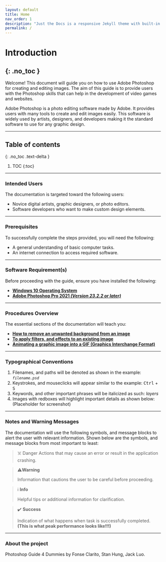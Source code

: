 ```yaml
---
layout: default
title: Home
nav_order: 1
description: "Just the Docs is a responsive Jekyll theme with built-in search that is easily customizable and hosted on GitHub Pages."
permalink: /
---
```


# **Introduction**
{: .no_toc }
---

Welcome! This document will guide you on how to use Adobe Photoshop for creating and editing images. The aim of this guide is to provide users with the Photoshop skills that can help in the development of video games and websites.

Adobe Photoshop is a photo editing software made by Adobe. It provides users with many tools to create and edit images easily. This software is widely used by artists, designers, and developers making it the standard software to use for any graphic design.

---

## Table of contents
{: .no_toc .text-delta }

1. TOC
{:toc}

---


### Intended Users

The documentation is targeted toward the following users:
* Novice digital artists, graphic designers, or photo editors.
* Software developers who want to make custom design elements.

---

### Prerequisites

To successfully complete the steps provided, you will need the following:
* A general understanding of basic computer tasks.
* An internet connection to access required software.

---

### Software Requirement(s)

Before proceeding with the guide, ensure you have installed the following:
* [**Windows 10 Operating System**](https://www.microsoft.com/en-ca/windows/get-windows-10)
* [**Adobe Photoshop Pro 2021 _(Version 23.2.2 or later)_**](https://www.adobe.com/ca/products/photoshop.html)

---

### Procedures Overview

The essential sections of the documentation will teach you:
* [**How to remove an unwanted background from an image**](/placeholderlink)
* [**To apply filters, and effects to an existing image**](/placeholderlink)
* [**Animating a graphic image into a GIF (Graphics Interchange Format)**](/placeholderlink)

---

### Typographical Conventions

1. Filenames, and paths will be denoted as shown in the example: _`filename.psd`_
2. Keystrokes, and mouseclicks will appear similar to the example: <kbd>Ctrl</kbd> + <kbd>S</kbd>
3. Keywords, and other important phrases will be italicized as such: _layers_
4. Images with redboxes will highlight important details as shown below: (Placeholder for screenshot)

---

### Notes and Warning Messages

The documentation will use the following symbols, and message blocks to alert the user with relevant information. Shown below are the symbols, and message blocks from most important to least:

> ☠️ Danger
Actions that may cause an error or result in the application crashing.

> ⚠️**Warning**
> 
> Information that cautions the user to be careful before proceeding.

> ℹ️ **Info**
> 
> Helpful tips or additional information for clarification.

> ✔️ **Success**
> 
> Indication of what happens when task is successfully completed. **(This is what peak performance looks like!!!)**


---

### About the project

Photoshop Guide 4 Dummies by Fonse Clarito, Stan Hung, Jack Luo.
